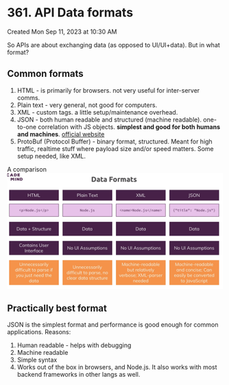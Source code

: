 # 361. API Data formats
Created Mon Sep 11, 2023 at 10:30 AM

So APIs are about exchanging data (as opposed to UI/UI+data). But in what format?

## Common formats
1. HTML - is primarily for browsers. not very useful for inter-server comms.
2. Plain text - very general, not good for computers.
3. XML - custom tags. a little setup/maintenance overhead.
4. JSON - both human readable and structured (machine readable). one-to-one correlation with JS objects.  **simplest and good for both humans and machines**. [official website](https://www.json.org/)
5. ProtoBuf (Protocol Buffer) - binary format, structured. Meant for high traffic, realtime stuff where payload size and/or speed matters. Some setup needed, like XML.

A comparison
![](../../../../assets/361_API_Data_formats-image-1.png)

## Practically best format
JSON is the simplest format and performance is good enough for common applications.
Reasons:
1. Human readable - helps with debugging
2. Machine readable
3. Simple syntax
4. Works out of the box in browsers, and Node.js. It also works with most backend frameworks in other langs as well.
